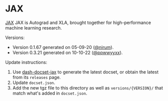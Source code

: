 JAX
=======================

[JAX](https://jax.readthedocs.io/en/latest/) JAX is Autograd and XLA, brought together for high-performance machine learning research.

Versions:
- Version 0.1.67 generated on 05-09-20 ([@nirum](https://github.com/nirum)).
- Version 0.3.21 generated on 10-10-22 ([@ppwwyyxx](https://github.com/ppwwyyxx)).

Update instructions:
1. Use [dash-docset-jax](https://github.com/ppwwyyxx/dash-docset-jax)
   to generate the latest docset, or obtain the latest from its `releases` page.
2. Update `docset.json`.
3. Add the new tgz file to this directory as well as `versions/{VERSION}/`
   that match what's added in `docset.json`.
